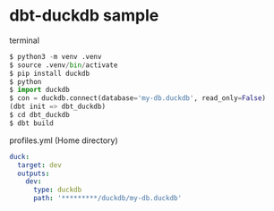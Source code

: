 # dbt-duckdb sample

terminal
```py
$ python3 -m venv .venv
$ source .venv/bin/activate
$ pip install duckdb
$ python
$ import duckdb
$ con = duckdb.connect(database='my-db.duckdb', read_only=False)
(dbt init => dbt_duckdb)
$ cd dbt_duckdb
$ dbt build
```

profiles.yml (Home directory)
```yml
duck:
  target: dev
  outputs:
    dev:
      type: duckdb
      path: '*********/duckdb/my-db.duckdb'
```
